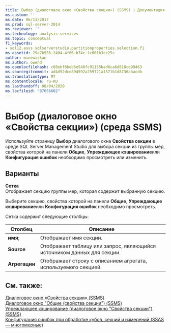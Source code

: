 ```yaml
---
title: Выбор (диалоговое окно «Свойства секции») (SSMS) | Документация Майкрософт
ms.custom: ''
ms.date: 06/13/2017
ms.prod: sql-server-2014
ms.reviewer: ''
ms.technology: analysis-services
ms.topic: conceptual
f1_keywords:
- sql12.asvs.sqlserverstudio.partitionproperties.selection.f1
ms.assetid: 29a7b556-2484-4f66-b74c-1c061b3ce25c
author: minewiskan
ms.author: owend
ms.openlocfilehash: c88ebf6beb5e548fc91155bad6ca6d818ce99463
ms.sourcegitcommit: ad4d92dce894592a259721a1571b1d8736abacdb
ms.translationtype: MT
ms.contentlocale: ru-RU
ms.lasthandoff: 08/04/2020
ms.locfileid: "87656602"
---
```

# <a name="selection-partition-properties-dialog-box-ssms"></a>Выбор (диалоговое окно «Свойства секции») (среда SSMS)
  Используйте страницу **Выбор** диалогового окна **Свойства секции** в среде SQL Server Management Studio для выбора секции из группы мер, свойства которой на панели **Общие**, **Упреждающее кэширование**или **Конфигурация ошибок** необходимо просмотреть или изменить.  
  
## <a name="options"></a>Варианты  
 **Сетка**  
 Отображает секцию группы мер, которая содержит выбранную секцию.  
  
 Выберите секцию, свойства которой на панели **Общие**, **Упреждающее кэширование**или **Конфигурация ошибок** необходимо просмотреть.  
  
 Сетка содержит следующие столбцы:  
  
|Столбец|Описание|  
|------------|-----------------|  
|**имя**;|Отображает имя секции.|  
|**Source**|Отображает таблицу или запрос, являющийся источником данных для секции.|  
|**Агрегации**|Отображает строку с описанием агрегата, используемого секцией.|  
  
## <a name="see-also"></a>См. также:  
 [Диалоговое окно «Свойства секции» &#40;SSMS&#41;](partition-properties-dialog-box-ssms.md)   
 [Диалоговое окно "Общие &#40;свойства секции"&#41; &#40;SSMS&#41;](general-partition-properties-dialog-box-ssms.md)   
 [Упреждающее кэширование &#40;диалоговое окно "Свойства секции"&#41; &#40;SSMS&#41;](proactive-caching-partition-properties-dialog-box-ssms.md)   
 [Конфигурация ошибок при обработке кубов, секций и измерений &#40;SSAS — многомерные&#41;](multidimensional-models/error-configuration-for-cube-partition-and-dimension-processing.md)  
  
  
